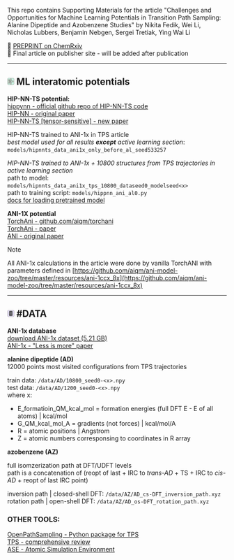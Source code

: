  
 
 This repo contains Supporting Materials for the article "Challenges and Opportunities for Machine Learning Potentials in Transition Path Sampling: Alanine Dipeptide and Azobenzene Studies" by Nikita Fedik, Wei Li, Nicholas Lubbers, Benjamin Nebgen, Sergei Tretiak, Ying Wai Li   

 📄 [PREPRINT on ChemRxiv](https://chemrxiv.org/engage/chemrxiv/article-details/669eb1ff01103d79c549d42c)   
 📄 Final article on publisher site - will be added after publication

--- 
## <img src="nn.png" width="16" height="16" alt="Favicon"> ML interatomic potentials
 **HIP-NN-TS potential:**   
[hippynn - official github repo of HIP-NN-TS code](https://github.com/lanl/hippynn)    
[HIP-NN - original paper](https://pubs.aip.org/aip/jcp/article/148/24/241715/960039/Hierarchical-modeling-of-molecular-energies-using)    
[HIP-NN-TS [tensor-sensitive] - new paper](https://pubs.aip.org/aip/jcp/article/158/18/184108/2889493/Lightweight-and-effective-tensor-sensitivity-for)  

HIP-NN-TS trained to ANI-1x in TPS article   
*best model used for all results **except** active learning section*: `models/hipnnts_data_ani1x_only_before_al_seed533257`

*HIP-NN-TS trained to ANI-1x + 10800 structures from TPS trajectories in active learning section*   
path to model: `models/hipnnts_data_ani1x_tps_10800_dataseed0_modelseed<x>`   
path to training script: `models/hippnn_ani_al0.py`    
[docs for loading pretrained model](https://lanl.github.io/hippynn/examples/restarting.html)

**ANI-1X potential**  
[TorchAni - github.com/aiqm/torchani ](https://github.com/aiqm/torchani)  
[TorchAni - paper](https://pubs.acs.org/doi/10.1021/acs.jcim.0c00451)    
[ANI - original paper](https://pubs.rsc.org/en/content/articlelanding/2017/sc/c6sc05720a)  
> [!NOTE] 
> All ANI-1x calculations in the article were done by vanilla TorchANI with parameters defined in [https://github.com/aiqm/ani-model-zoo/tree/master/resources/ani-1ccx_8x](https://github.com/aiqm/ani-model-zoo/tree/master/resources/ani-1ccx_8x)    

---
## <img src="db.png" width="16" height="16" alt="Favicon"> #DATA

 **ANI-1x database**   
[download ANI-1x dataset (5.21 GB)](https://springernature.figshare.com/articles/dataset/ANI-1x_Dataset_Release/10047041?file=18112775)   
[ANI-1x - "Less is more" paper](https://pubs.aip.org/aip/jcp/article/148/24/241733/963478/Less-is-more-Sampling-chemical-space-with-active)

**alanine dipeptide (AD)**   
12000 points most visited configurations from TPS trajectories

train data: `/data/AD/10800_seed0-<x>.npy`    
test data: `/data/AD/1200_seed0-<x>.npy`  
where x:   
- E_formatioin_QM_kcal_mol = formation energies (full DFT E - E of all atoms) | kcal/mol
- G_QM_kcal_mol_A = gradients (not forces) | kcal/mol/A
- R = atomic positions | Angstrom
- Z = atomic numbers corresponsing to coordinates in R array

**azobenzene (AZ)**

full isomzerization path at DFT/UDFT levels    
path is a concatenation of (reopt of last + IRC to *trans-AD* + TS + IRC to *cis-AD* + reopt of last IRC point)     

inversion path | closed-shell DFT: `/data/AZ/AD_cs-DFT_inversion_path.xyz`   
rotation path | open-shell DFT: `/data/AZ/AD_os-DFT_rotation_path.xyz`

### OTHER TOOLS:

[OpenPathSampling - Python package for TPS](http://openpathsampling.org/latest/)  
[TPS - comprehensive review](https://www.annualreviews.org/content/journals/10.1146/annurev.physchem.53.082301.113146)       
[ASE - Atomic Simulation Environment](https://wiki.fysik.dtu.dk/ase/)

